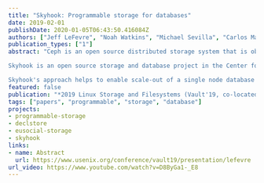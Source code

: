 ```yaml
---
title: "Skyhook: Programmable storage for databases"
date: 2019-02-01
publishDate: 2020-01-05T06:43:50.416084Z
authors: ["Jeff LeFevre", "Noah Watkins", "Michael Sevilla", "Carlos Maltzahn"]
publication_types: ["1"]
abstract: "Ceph is an open source distributed storage system that is object-based and massively scalable. Ceph provides developers with the capability to create data interfaces that can take advantage of local CPU and memory on the storage nodes (Ceph Object Storage Devices). These interfaces are powerful for application developers and can be created in C, C++, and Lua.

Skyhook is an open source storage and database project in the Center for Research in Open Source Software at UC Santa Cruz. Skyhook uses these capabilities in Ceph to create specialized read/write interfaces that leverage IO and CPU within the storage layer toward database processing and management. Specifically, we develop methods to apply predicates locally as well as additional metadata and indexing capabilities using Ceph's internal indexing mechanism built on top of RocksDB.

Skyhook's approach helps to enable scale-out of a single node database system by scaling out the storage layer. Our results show the performance benefits for some queries indeed scale well as the storage layer scales out."
featured: false
publication: "*2019 Linux Storage and Filesystems (Vault'19, co-located with FAST'19)*"
tags: ["papers", "programmable", "storage", "database"]
projects:
- programmable-storage
- declstore
- eusocial-storage
- skyhook
links:
- name: Abstract
  url: https://www.usenix.org/conference/vault19/presentation/lefevre
url_video: https://www.youtube.com/watch?v=D8ByGa1-_E8
---
```

